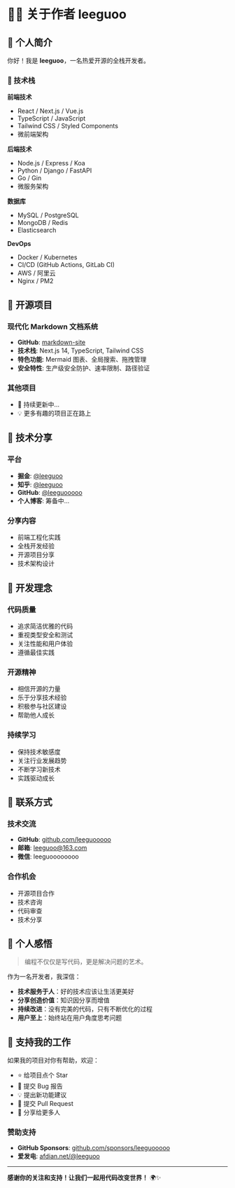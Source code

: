 # 👨‍💻 关于作者 leeguoo

## 🌟 个人简介

你好！我是 **leeguoo**，一名热爱开源的全栈开发者。

### 💼 技术栈

**前端技术**
- React / Next.js / Vue.js
- TypeScript / JavaScript
- Tailwind CSS / Styled Components
- 微前端架构

**后端技术**
- Node.js / Express / Koa
- Python / Django / FastAPI
- Go / Gin
- 微服务架构

**数据库**
- MySQL / PostgreSQL
- MongoDB / Redis
- Elasticsearch

**DevOps**
- Docker / Kubernetes
- CI/CD (GitHub Actions, GitLab CI)
- AWS / 阿里云
- Nginx / PM2

## 🚀 开源项目

### 现代化 Markdown 文档系统
- **GitHub**: [markdown-site](https://github.com/leeguooooo/markdown-site)
- **技术栈**: Next.js 14, TypeScript, Tailwind CSS
- **特色功能**: Mermaid 图表、全局搜索、拖拽管理
- **安全特性**: 生产级安全防护、速率限制、路径验证

### 其他项目
- 🔄 持续更新中...
- 💡 更多有趣的项目正在路上

## 📝 技术分享

### 平台
- **掘金**: [@leeguoo](https://juejin.cn/user/leeguoo)
- **知乎**: [@leeguoo](https://zhihu.com/people/leeguoo)
- **GitHub**: [@leeguooooo](https://github.com/leeguooooo)
- **个人博客**: 筹备中...

### 分享内容
- 前端工程化实践
- 全栈开发经验
- 开源项目分享
- 技术架构设计

## 🎯 开发理念

### 代码质量
- 追求简洁优雅的代码
- 重视类型安全和测试
- 关注性能和用户体验
- 遵循最佳实践

### 开源精神
- 相信开源的力量
- 乐于分享技术经验
- 积极参与社区建设
- 帮助他人成长

### 持续学习
- 保持技术敏感度
- 关注行业发展趋势
- 不断学习新技术
- 实践驱动成长

## 🤝 联系方式

### 技术交流
- **GitHub**: [github.com/leeguooooo](https://github.com/leeguooooo)
- **邮箱**: leeguoo@163.com
- **微信**: leeguoooooooo

### 合作机会
- 开源项目合作
- 技术咨询
- 代码审查
- 技术分享

## 💭 个人感悟

> 编程不仅仅是写代码，更是解决问题的艺术。

作为一名开发者，我深信：
- **技术服务于人**：好的技术应该让生活更美好
- **分享创造价值**：知识因分享而增值
- **持续改进**：没有完美的代码，只有不断优化的过程
- **用户至上**：始终站在用户角度思考问题

## 🎉 支持我的工作

如果我的项目对你有帮助，欢迎：

- ⭐ 给项目点个 Star
- 🐛 提交 Bug 报告
- 💡 提出新功能建议
- 🔀 提交 Pull Request
- 📢 分享给更多人

### 赞助支持
- **GitHub Sponsors**: [github.com/sponsors/leeguooooo](https://github.com/sponsors/leeguooooo)
- **爱发电**: [afdian.net/@leeguoo](https://afdian.net/@leeguoo)

---

**感谢你的关注和支持！让我们一起用代码改变世界！** 🌍✨
